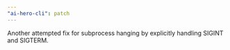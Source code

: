 ```yaml
---
"ai-hero-cli": patch
---
```


Another attempted fix for subprocess hanging by explicitly handling SIGINT and SIGTERM.
